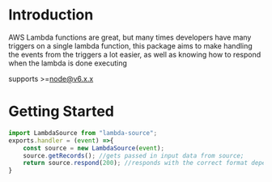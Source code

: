 # Introduction
AWS Lambda functions are great, but many times developers have many triggers on a single lambda function, this package 
aims to make handling the events from the triggers a lot easier, as well as knowing how to respond when the lambda is done executing

supports >=node@v6.x.x

# Getting Started
```javascript
import LambdaSource from "lambda-source";
exports.handler = (event) =>{
    const source = new LambdaSource(event);
    source.getRecords(); //gets passed in input data from source;
    return source.respond(200); //responds with the correct format depending on the event
}
```